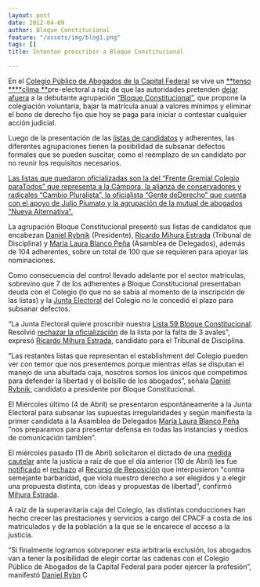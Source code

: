 ```yaml
---
layout: post
date: 2012-04-09
author: Bloque Constitucional
feature: "/assets/img/blog1.png"
tags: []
title: Intentan proscribir a Bloque Constitucional

---
```

En el [Colegio Público de Abogados de la Capital Federal](http://www.cpacf.org.ar/) se vive un [**tenso **](http://diariojudicial.com/noticias/En-sus-marcas-listos...-20120405-0010.html)[**clima **](http://www.diariopym.com.ar/notaprima.asp?iden=12738)pre-electoral a raíz de que las autoridades pretenden [dejar afuera](http://politicaymunicipios.com.ar/notaprima.asp?iden=1994801) a la debutante agrupación [“Bloque Constitucional”](http://www.bloqueconstitucional.org/2012/03/elecciones-cpacf-2442012.html), que propone la colegiación voluntaria, bajar la matrícula anual a valores mínimos y eliminar el bono de derecho fijo que hoy se paga para iniciar o contestar cualquier acción judicial.

Luego de la presentación de las [listas de candidatos](http://www.bloqueconstitucional.org/2012/03/candidatos-para-integrar-el.html) y adherentes, las diferentes agrupaciones tienen la posibilidad de subsanar defectos formales que se pueden suscitar, como el reemplazo de un candidato por no reunir los requisitos necesarios.

[Las listas que quedaron oficializadas son la del “Frente Gremial Colegio paraTodos” que representa a la Cámpora, la alianza de conservadores y radicales “Cambio Pluralista”, la oficialista “Gente deDerecho” que cuenta con el apoyo de Julio Piumato y la agrupación de la mutual de abogados “Nueva Alternativa”.](http://www.noticiasurbanas.com.ar/info_item.shtml?sh_itm=bdb6ab10d64fddde4d1b4b3087b105ee)

La agrupación Bloque Constitucional presentó sus listas de candidatos que encabezan [Daniel Rybnik](http://twitter.com/#%21/drybnik) (Presidente), [Ricardo Mihura Estrada](http://ar.linkedin.com/pub/ricardo-mihura-estrada/33/674/9aa) (Tribunal de Disciplina) y [María Laura Blanco Peña](http://ar.linkedin.com/in/marialbp) (Asamblea de Delegados), además de 104 adherentes, sobre un total de 100 que se requieren para apoyar las nominaciones.

Como consecuencia del control llevado adelante por el sector matrículas, sobrevino que 7 de los adherentes a Bloque Constitucional presentaban deuda con el Colegio (lo que no se sabía al momento de la inscripción de las listas) y la [Junta Electoral](http://www.cpacf.org.ar/default_virtual.asp?sssector=Institucional&goto=LECTURA&nnnoticia=2264) del Colegio no le concedió el plazo para subsanar defectos.

“La Junta Electoral quiere proscribir nuestra [Lista 59 Bloque Constitucional](https://docs.google.com/document/d/1DZmjM115tlVEl18i7q425Lkgpogjn5C4F_NEgvSSzpY/edit). Resolvió [rechazar la oficialización](https://docs.google.com/open?id=0BwSsihU1OF0JN0FTTkN3MkpRWjZNY3pjTm42YWVpQQ) de la lista por la falta de 3 avales", expresó [Ricardo Mihura Estrada](http://ar.linkedin.com/pub/ricardo-mihura-estrada/33/674/9aa), candidato para el Tribunal de Disciplina.

“Las restantes listas que representan el establishment del Colegio pueden ver con temor que nos presentemos porque mientras ellas se disputan el manejo de una abultada caja, nosotros somos los únicos que competimos para defender la libertad y el bolsillo de los abogados”, señala [Daniel Rybnik](http://twitter.com/#%21/drybnik), candidato a presidente por Bloque Constitucional.

El Miércoles último (4 de Abril) se presentaron espontáneamente a la Junta Electoral para subsanar las supuestas irregularidades y según manifiesta la primer candidata a la Asamblea de Delegados [María Laura Blanco Peña](http://ar.linkedin.com/in/marialbp) “nos preparamos para presentar defensa en todas las instancias y medios de comunicación tambien”.

El miércoles pasado (11 de Abril) solicitaron el dictado de una [medida cautelar](https://docs.google.com/open?id=0BwSsihU1OF0JZGFtYl9ubzdwclE) ante la justicia a raíz de que el día anterior (10 de Abril) les fue [notificado](http://www.diariojudicial.com/noticias/Brevatas-20120411-0001.html) el [rechazo](https://docs.google.com/open?id=0BwSsihU1OF0JdUhSWHB2aWZvM0k) al [Recurso de Reposición](https://docs.google.com/document/pub?id=1_rrQBxY3WYoKpPx7blaU9Q0l89MmitPndc_rct4HZyA) que interpusieron "contra semejante barbaridad, que viola nuestro derecho a ser elegidos y a elegir una propuesta distinta, con ideas y propuestas de libertad”, confirmó [Mihura Estrada](http://ar.linkedin.com/pub/ricardo-mihura-estrada/33/674/9aa).

A raíz de la superavitaria caja del Colegio, las distintas conducciones han hecho crecer las prestaciones y servicios a cargo del CPACF a costa de los matriculados y de la población a la que se le encarece el acceso a la justicia.

“Si finalmente logramos sobreponer esta arbitraria exclusión, los abogados van a tener la posibilidad de elegir cortar las cadenas con el Colegio Público de Abogados de la Capital Federal para poder ejercer la profesión”, manifestó [Daniel Rybn](http://twitter.com/#%21/drybnik) C
